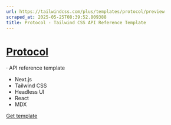 ```yaml
---
url: https://tailwindcss.com/plus/templates/protocol/preview
scraped_at: 2025-05-25T08:39:52.809388
title: Protocol - Tailwind CSS API Reference Template
---
```


# [Protocol](https://tailwindcss.com/plus/templates/protocol)
·
API reference template
  * Next.js
  * Tailwind CSS
  * Headless UI
  * React
  * MDX


[](https://protocol.tailwindui.com)
[Get template](https://tailwindcss.com/plus/templates/protocol#pricing)


